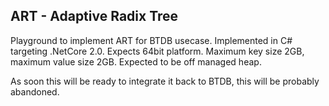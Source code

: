 ## ART - Adaptive Radix Tree

Playground to implement ART for BTDB usecase. Implemented in C# targeting .NetCore 2.0. Expects 64bit platform. Maximum key size 2GB, maximum value size 2GB. Expected to be off managed heap.

As soon this will be ready to integrate it back to BTDB, this will be probably abandoned.
